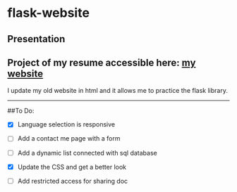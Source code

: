 # flask-website

## Presentation
Project of my resume accessible here:
[my website](https://jonathan-anguise.herokuapp.com/)
---
I update my old website in html and it allows me to practice the flask library.

---

##To Do:
- [x]  Language selection is responsive
- [ ]  Add a contact me page with a form
- [ ]  Add a dynamic list connected with sql database
- [x]  Update the CSS and get a better look
- [ ]  Add restricted access for sharing doc
    

